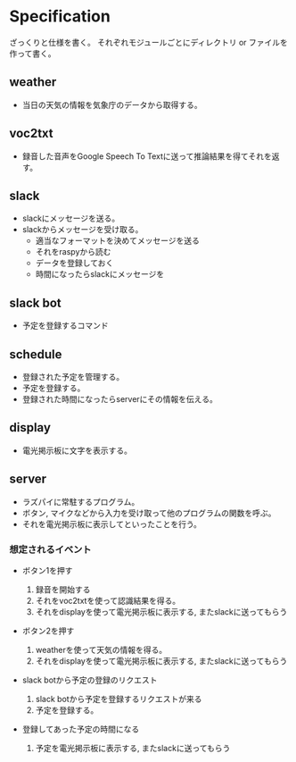 # Specification

ざっくりと仕様を書く。
それぞれモジュールごとにディレクトリ or ファイルを作って書く。

## weather

- 当日の天気の情報を気象庁のデータから取得する。

## voc2txt 

- 録音した音声をGoogle Speech To Textに送って推論結果を得てそれを返す。

## slack 

- slackにメッセージを送る。
- slackからメッセージを受け取る。
    - 適当なフォーマットを決めてメッセージを送る
    - それをraspyから読む
    - データを登録しておく
    - 時間になったらslackにメッセージを

## slack bot

- 予定を登録するコマンド

## schedule

- 登録された予定を管理する。
- 予定を登録する。
- 登録された時間になったらserverにその情報を伝える。

## display

- 電光掲示板に文字を表示する。

## server 

- ラズパイに常駐するプログラム。
- ボタン, マイクなどから入力を受け取って他のプログラムの関数を呼ぶ。
- それを電光掲示板に表示してといったことを行う。

### 想定されるイベント
- ボタン1を押す
    1. 録音を開始する
    2. それをvoc2txtを使って認識結果を得る。
    3. それをdisplayを使って電光掲示板に表示する, またslackに送ってもらう

- ボタン2を押す
    1. weatherを使って天気の情報を得る。
    2. それをdisplayを使って電光掲示板に表示する, またslackに送ってもらう

- slack botから予定の登録のリクエスト
    1. slack botから予定を登録するリクエストが来る
    2. 予定を登録する。

- 登録してあった予定の時間になる
    1. 予定を電光掲示板に表示する, またslackに送ってもらう
